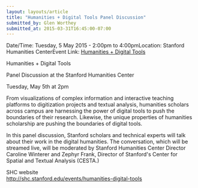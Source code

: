 ```yaml
---
layout: layouts/article
title: "Humanities + Digital Tools Panel Discussion"
submitted_by: Glen Worthey
submitted_at: 2015-03-31T16:45:00-07:00
---
```



Date/Time: Tuesday, 5 May 2015 - 2:00pm to 4:00pmLocation: Stanford Humanities CenterEvent Link: [Humanities + Digital Tools](http://shc.stanford.edu/events/humanities-digital-tools) 

Humanities + Digital Tools  

 Panel Discussion at the Stanford Humanities Center


Tuesday, May 5th at 2pm


 From visualizations of complex information and interactive teaching platforms to digitization projects and textual analysis, humanities scholars across campus are harnessing the power of digital tools to push the boundaries of their research. Likewise, the unique properties of humanities scholarship are pushing the boundaries of digital tools.


In this panel discussion, Stanford scholars and technical experts will talk about their work in the digital humanities. The conversation, which will be streamed live, will be moderated by Stanford Humanities Center Director Caroline Winterer and Zephyr Frank, Director of Stanford's Center for Spatial and Textual Analysis (CESTA.)


 SHC website  
<http://shc.stanford.edu/events/humanities-digital-tools>  

  


 


 


